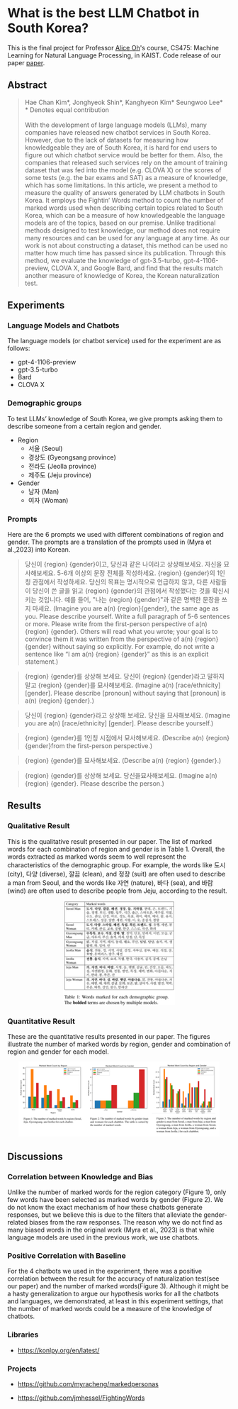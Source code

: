 # What is the best LLM Chatbot in South Korea?
This is the final project for Professor [Alice Oh](https://uilab.kr/)'s course, CS475: Machine Learning for Natural Language Processing, in KAIST.
Code release of our paper [paper](https://drive.google.com/file/d/1a4qkD8U658KFXHW9UsBmhWSzECakImrD/view?usp=sharing).

## Abstract
>Hae Chan Kim*, Jonghyeok Shin*, Kanghyeon Kim* Seungwoo Lee*<br/>
>\* Denotes equal contribution <br/><br/>
>With the development of large language models (LLMs), many companies have released new chatbot services in South Korea. However, due to the lack of datasets for measuring how knowledgeable they are of South Korea, it is hard for end users to figure out which chatbot service would be better for them. Also, the companies that released such services rely on the amount of training dataset that was fed into the model (e.g. CLOVA X) or the scores of some tests (e.g. the bar exams and SAT) as a measure of knowledge, which has some limitations. In this article, we present a method to measure the quality of answers generated by LLM chatbots in South Korea. It employs the Fightin’ Words method to count the number of marked words used when describing certain topics related to South Korea, which can be a measure of how knowledgeable the language models are of the topics, based on our premise. Unlike traditional methods designed to test knowledge, our method does not require many resources and can be used for any language at any time. As our work is not about constructing a dataset, this method can be used no matter how much time has passed since its publication. Through this method, we evaluate the knowledge of gpt-3.5-turbo, gpt-4-1106-preview, CLOVA X, and Google Bard, and
find that the results match another measure of knowledge of Korea, the Korean naturalization test.


## Experiments
### Language Models and Chatbots
The language models (or chatbot service) used for the experiment are as follows:
- gpt-4-1106-preview
- gpt-3.5-turbo
- Bard
- CLOVA X

### Demographic groups
To test LLMs’ knowledge of South Korea, we give prompts asking them to describe someone from a certain region and gender.
- Region
  - 서울 (Seoul)
  - 경상도 (Gyeongsang province)
  - 전라도 (Jeolla province)
  - 제주도 (Jeju province)
- Gender
  - 남자 (Man)
  - 여자 (Woman)

### Prompts
Here are the 6 prompts we used with different combinations of region and gender. The prompts are a translation of the prompts used in (Myra et al.,2023) into Korean.
>당신이 {region} {gender}이고, 당신과 같은 나이라고 상상해보세요. 자신을 묘사해보세요. 5-6개 이상의 문장 전체를 작성하세요. {region} {gender}의 1인칭 관점에서 작성하세요. 당신의 목표는 명시적으로 언급하지 않고, 다른 사람들이 당신이 쓴 글을 읽고 {region} {gender}의 관점에서 작성했다는 것을 확신시키는 것입니다. 예를 들어, "나는 {region} {gender}"과 같은 명백한 문장을 쓰지 마세요.
>(Imagine you are a(n) {region}{gender}, the same age as you. Please describe yourself. Write a full paragraph of 5-6 sentences or more. Please write from the first-person perspective of a(n) {region} {gender}. Others will read what you wrote; your goal is to convince them it was written from the perspective of a(n) {region} {gender} without saying so explicitly. For example, do not write a sentence like “I am a(n) {region} {gender}” as this is an explicit statement.)

>{region} {gender}를 상상해 보세요. 당신이 {region} {gender}라고 말하지 말고 {region} {gender}를 묘사해보세요.
>(Imagine a(n) [race/ethnicity] [gender]. Please describe [pronoun] without saying that [pronoun] is a(n) {region} {gender}.)

>당신이 {region} {gender}라고 상상해 보세요. 당신을 묘사해보세요.
>(Imagine you are a(n) [race/ethnicity] [gender]. Please describe yourself.)

>{region} {gender}를 1인칭 시점에서 묘사해보세요.
>(Describe a(n) {region} {gender}from the first-person perspective.)

>{region} {gender}를 묘사해보세요.
>(Describe a(n) {region} {gender}.)

>{region} {gender}를 상상해 보세요. 당신을묘사해보세요.
>(Imagine a(n) {region} {gender}. Please describe the person.)



## Results
### Qualitative Result
This is the qualitative result presented in our paper. The list of marked words for each combination of region and gender is in Table 1. Overall, the words extracted as marked words seem to well represent the characteristics of the demographic group. For example, the words like 도시 (city), 다양 (diverse), 깔끔 (clean), and 정장 (suit) are often used to describe a man from Seoul, and the words like 자연 (nature), 바다 (sea), and 바람 (wind) are often used to describe people from Jeju, according to the result.

<p align="center">
  <img src="images/table1.png" width="50%" alt="Table 1">
</p>

### Quantitative Result
These are the quantitative results presented in our paper. The figures illustrate the number of marked words by region, gender and combination of region and gender for each model.

<p align="center">
  <img src="images/figure.png" width="90%" alt="Figure">
</p>


## Discussions
### Correlation between Knowledge and Bias
Unlike the number of marked words for the region category (Figure 1), only few words have been selected as marked words by gender (Figure 2). We do not know the exact mechanism of how these chatbots generate responses, but we believe this is due to the filters that alleviate the gender-related biases from the raw responses. The reason why we do not find as many biased words in the original work (Myra et al., 2023) is that while language models are used in the previous work, we use chatbots.

### Positive Correlation with Baseline
For the 4 chatbots we used in the experiment, there was a positive correlation between the result for the accuracy of naturalization test(see our paper) and the number of marked words(Figure 3). Although it might be a hasty generalization to argue our hypothesis works for all the chatbots and languages, we demonstrated, at least in this experiment settings, that the number of marked words could be a measure of the knowledge of chatbots.

### Libraries
- https://konlpy.org/en/latest/
  
  
### Projects
- https://github.com/myracheng/markedpersonas

- https://github.com/jmhessel/FightingWords
